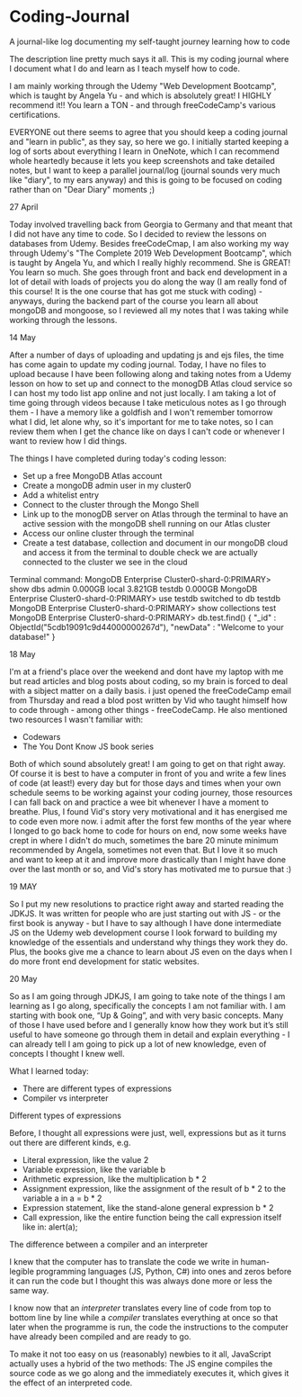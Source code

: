 # Coding-Journal
A journal-like log documenting my self-taught journey learning how to code


The description line pretty much says it all. This is my coding journal where I document what I do and learn as I teach myself how to code. 

I am mainly working through the Udemy "Web Development Bootcamp", which is taught by Angela Yu - and which is absolutely great! I HIGHLY recommend it!! You learn a TON - and through freeCodeCamp's various certifications.

EVERYONE out there seems to agree that you should keep a coding journal and "learn in public", as they say, so here we go. I initially started keeping a log of sorts about everything I learn in OneNote, which I can recommend whole heartedly because it lets you keep screenshots and take detailed notes, but I want to keep a parallel journal/log (journal sounds very much like "diary", to my ears anyway) and this is going to be focused on coding rather than on "Dear Diary" moments ;)

27 April

Today involved travelling back from Georgia to Germany and that meant that I did not have any time to code. So I decided to review the lessons on databases from Udemy. Besides freeCodeCmap, I am also working my way through Udemy's "The Complete 2019 Web Development Bootcamp", which is taught by Angela Yu, and which I really highly recommend. She is GREAT! You learn so much. She goes through front and back end development in a lot of detail with loads of projects you do along the way (I am really fond of this course! It is the one course that has got me stuck with coding) - anyways, during the backend part of the course you learn all about mongoDB and mongoose, so I reviewed all my notes that I was taking while working through the lessons.

14 May

After a number of days of uploading and updating js and ejs files, the time has come again to update my coding journal. Today, I have no files to upload because I have been following along and taking notes from a Udemy lesson on how to set up and connect to the monogDB Atlas cloud service so I can host my todo list app online and not just locally. I am taking a lot of time going through videos because I take meticulous notes as I go through them - I have a memory like a goldfish and I won't remember tomorrow what I did, let alone why, so it's important for me to take notes, so I can review them when I get the chance like on days I can't code or whenever I want to review how I did things.

The things I have completed during today's coding lesson:
- Set up a free MongoDB Atlas account
- Create a mongoDB admin user in my cluster0 
- Add a whitelist entry
- Connect to the cluster through the Mongo Shell
- Link up to the monogDB server on Atlas through the terminal to have an active session with the mongoDB shell running on our Atlas cluster
- Access our online cluster through the terminal
- Create a test database, collection and document in our mongoDB cloud and access it from the terminal to double check we are actually connected to the cluster we see in the cloud

Terminal command:
MongoDB Enterprise Cluster0-shard-0:PRIMARY> show dbs
admin   0.000GB
local   3.821GB
testdb  0.000GB
MongoDB Enterprise Cluster0-shard-0:PRIMARY> use testdb
switched to db testdb
MongoDB Enterprise Cluster0-shard-0:PRIMARY> show collections
test
MongoDB Enterprise Cluster0-shard-0:PRIMARY> db.test.find()
{ "_id" : ObjectId("5cdb19091c9d44000000267d"), "newData" : "Welcome to your database!" }

18 May

I'm at a friend's place over the weekend and dont have my laptop with me but read articles and blog posts about coding, so my brain is forced to deal with a sibject matter on a daily basis. i just opened the freeCodeCamp email from Thursday and read a blod post written by Vid who taught himself how to code through - among other things - freeCodeCamp. He also mentioned two resources I wasn't familiar with:
- Codewars
- The You Dont Know JS book series

Both of which sound absolutely great! I am going to get on that right away. Of course it is best to have a computer in front of you and write a few lines of code (at least!) every day but for those days and times when your own schedule seems to be working against your coding journey, those resources I can fall back on and practice a wee bit whenever I have a moment to breathe. Plus, I found Vid's story very motivational and it has energised me to code even more now. i admit after the forst few months of the year where I longed to go back home to code for hours on end, now some weeks have crept in where I didn't do much, sometimes the bare 20 minute minimum recommended by Angela, sometimes not even that. But I love it so much and want to keep at it and improve more drastically than I might have done over the last month or so, and Vid's story has motivated me to pursue that :)

19 MAY

So I put my new resolutions to practice right away and started reading the JDKJS. It was written for people who are just starting out with JS - or the first book is anyway - but I have to say although I have done intermediate JS on the Udemy web development course I look forward to building my knowledge of the essentials and understand why things they work they do. Plus, the books give me a chance to learn about JS even on the days when I do more front end development for static websites.

20 May

So as I am going through JDKJS, I am going to take note of the things I am learning as I go along, specifically the concepts I am not familiar with. I am starting with book one, “Up & Going”, and with very basic concepts. Many of those I have used before and I generally know how they work but it’s still useful to have someone go through them in detail and explain everything - I can already tell I am going to pick up a lot of new knowledge, even of concepts I thought I knew well.

What I learned today:
- There are different types of expressions
- Compiler vs interpreter

Different types of expressions

Before, I thought all expressions were just, well, expressions but as it turns out there are different kinds, e.g.

- Literal expression, like the value 2
- Variable expression, like the variable b
- Arithmetic expression, like the multiplication b * 2
- Assignment expression, like the assignment of the result of b * 2 to the variable a in a = b * 2
- Expression statement, like the stand-alone general expression b * 2
- Call expression, like the entire function being the call expression itself like in: alert(a);

The difference between a compiler and an interpreter

I knew that the computer has to translate the code we write in human-legible programming languages (JS, Python, C#) into ones and zeros before it can run the code but I thought this was always done more or less the same way.

I know now that an *interpreter* translates every line of code from top to bottom line by line while a *compiler* translates everything at once so that later when the programme is run, the code the instructions to the computer have already been compiled and are ready to go.

To make it not too easy on us (reasonably) newbies to it all, JavaScript  actually uses a hybrid of the two methods: The JS engine compiles the source code as we go along and the immediately executes it, which gives it the effect of an interpreted code.

